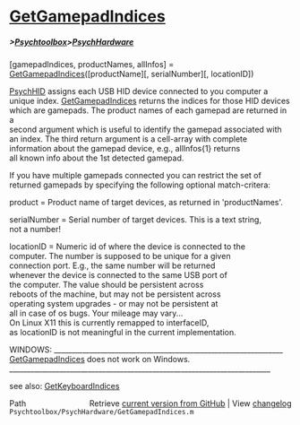 # [GetGamepadIndices](GetGamepadIndices)
##### >[Psychtoolbox](Psychtoolbox)>[PsychHardware](PsychHardware)

[gamepadIndices, productNames, allInfos] = [GetGamepadIndices](GetGamepadIndices)([productName][, serialNumber][, locationID])  
  
[PsychHID](PsychHID) assigns each USB HID device connected to you computer a  
unique index. [GetGamepadIndices](GetGamepadIndices) returns the indices for those HID devices  
which are gamepads. The product names of each gamepad are returned in a  
second argument which is useful to identify the gamepad associated with  
an index. The third return argument is a cell-array with complete  
information about the gamepad device, e.g., allInfos{1} returns  
all known info about the 1st detected gamepad.  
  
If you have multiple gamepads connected you can restrict the set of  
returned gamepads by specifying the following optional match-critera:  
  
product      = Product name of target devices, as returned in 'productNames'.  
  
serialNumber = Serial number of target devices. This is a text string,  
               not a number!  
  
locationID   = Numeric id of where the device is connected to the  
               computer. The number is supposed to be unique for a given  
               connection port. E.g., the same number will be returned  
               whenever the device is connected to the same USB port of  
               the computer. The value should be persistent across  
               reboots of the machine, but may not be persistent across  
               operating system upgrades - or may not be persistent at  
               all in case of os bugs. Your mileage may vary...  
               On Linux X11 this is currently remapped to interfaceID,  
               as locationID is not meaningful in the current implementation.  
  
WINDOWS: \_\_\_\_\_\_\_\_\_\_\_\_\_\_\_\_\_\_\_\_\_\_\_\_\_\_\_\_\_\_\_\_\_\_\_\_\_\_\_\_\_\_\_\_\_\_\_\_\_\_\_\_\_\_\_\_\_\_\_\_\_\_\_\_  
[GetGamepadIndices](GetGamepadIndices) does not work on Windows.  
\_\_\_\_\_\_\_\_\_\_\_\_\_\_\_\_\_\_\_\_\_\_\_\_\_\_\_\_\_\_\_\_\_\_\_\_\_\_\_\_\_\_\_\_\_\_\_\_\_\_\_\_\_\_\_\_\_\_\_\_\_\_\_\_\_\_\_\_\_\_\_\_\_  
  
see also: [GetKeyboardIndices](GetKeyboardIndices)  




<div class="code_header" style="text-align:right;">
  <span style="float:left;">Path&nbsp;&nbsp;</span> <span class="counter">Retrieve <a href=
  "https://raw.github.com/Psychtoolbox-3/Psychtoolbox-3/beta/Psychtoolbox/PsychHardware/GetGamepadIndices.m">current version from GitHub</a> | View <a href=
  "https://github.com/Psychtoolbox-3/Psychtoolbox-3/commits/beta/Psychtoolbox/PsychHardware/GetGamepadIndices.m">changelog</a></span>
</div>
<div class="code">
  <code>Psychtoolbox/PsychHardware/GetGamepadIndices.m</code>
</div>


